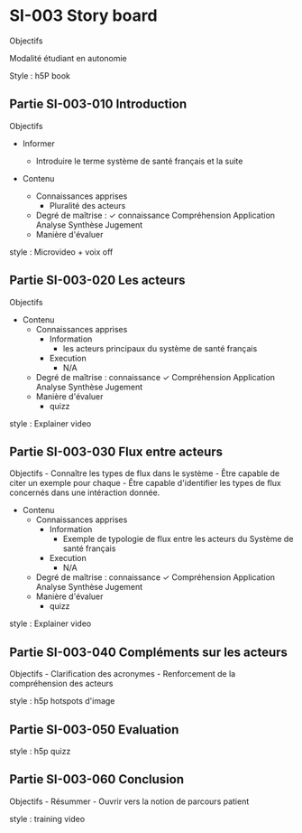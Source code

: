 # SI-003 Story board

Objectifs

Modalité étudiant en autonomie

Style : h5P book

## Partie SI-003-010 Introduction

Objectifs

- Informer
  - Introduire le terme système de santé français et la suite

- Contenu
  - Connaissances apprises
    - Pluralité des acteurs
  - Degré de maîtrise : ✓ connaissance Compréhension Application Analyse Synthèse Jugement
  - Manière d'évaluer

style : Microvideo + voix off

## Partie SI-003-020 Les acteurs

Objectifs

- Contenu
  - Connaissances apprises
    - Information
      - les acteurs principaux du système de santé français
    - Execution
      - N/A
  - Degré de maîtrise : connaissance ✓ Compréhension Application Analyse Synthèse Jugement
  - Manière d'évaluer
    - quizz

style : Explainer video

## Partie SI-003-030 Flux entre acteurs

Objectifs
    - Connaître les types de flux dans le système
    - Être capable de citer un exemple pour chaque
    - Être capable d'identifier les types de flux concernés dans une intéraction donnée.

- Contenu
  - Connaissances apprises
    - Information
      - Exemple de typologie de flux entre les acteurs du Système de santé français
    - Execution
      - N/A
  - Degré de maîtrise : connaissance ✓ Compréhension Application Analyse Synthèse Jugement
  - Manière d'évaluer
    - quizz

style : Explainer video

## Partie SI-003-040 Compléments sur les acteurs

Objectifs
    - Clarification des acronymes
    - Renforcement de la compréhension des acteurs

style : h5p hotspots d'image

## Partie SI-003-050 Evaluation

style : h5p quizz

## Partie SI-003-060 Conclusion

Objectifs
    - Résummer
    - Ouvrir vers la notion de parcours patient

style : training video